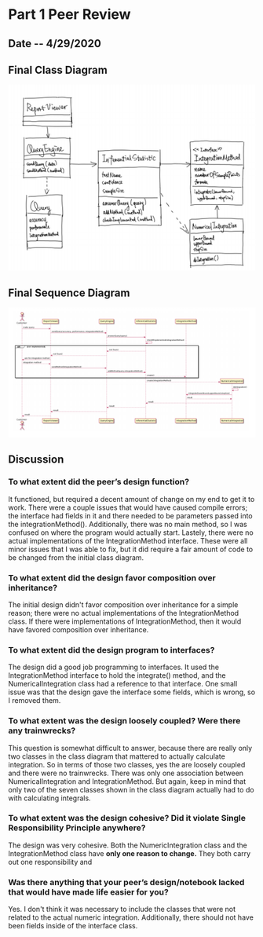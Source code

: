 # Part 1 Peer Review

## Date -- 4/29/2020

## Final Class Diagram

![Class Diagram](images/ClassDiagram.PNG)

## Final Sequence Diagram

![Sequence Diagram](images/SequenceDiagram.PNG)

## Discussion

### To what extent did the peer’s design function?

It functioned, but required a decent amount of change on my end to get it to work. There were a couple issues that would have caused compile errors; the
interface had fields in it and there needed to be parameters passed into the integrationMethod(). Additionally, there was no main method, so I was confused
on where the program would actually start. Lastely, there were no actual implementations of the IntegrationMethod interface. These were all minor issues that
I was able to fix, but it did require a fair amount of code to be changed from the initial class diagram.

### To what extent did the design favor composition over inheritance?

The initial design didn't favor composition over inheritance for a simple reason; there were no actual implementations of the IntegrationMethod class. If there
were implementations of IntegrationMethod, then it would have favored composition over inheritance.

### To what extent did the design program to interfaces?

The design did a good job programming to interfaces. It used the IntegrationMethod interface to hold the integrate() method, and the NumericalIntegration class
had a reference to that interface. One small issue was that the design gave the interface some fields, which is wrong, so I removed them.

### To what extent was the design loosely coupled? Were there any trainwrecks?

This question is somewhat difficult to answer, because there are really only two classes in the class diagram that mattered to actually calculate
integration. So in terms of those two classes, yes the are loosely coupled and there were no trainwrecks. There was only one association between NumericalIntegration and IntegrationMethod.
But again, keep in mind that only two of the seven classes shown in the class diagram actually had to do with calculating integrals.

### To what extent was the design cohesive? Did it violate Single Responsibility Principle anywhere?

The design was very cohesive. Both the NumericIntegration class and the IntegrationMethod class have **only one reason to change.** They both carry out one
responsibility and 

### Was there anything that your peer’s design/notebook lacked that would have made life easier for you?

Yes. I don't think it was necessary to include the classes that were not related to the actual numeric integration. Additionally, there should not have been
fields inside of the interface class.